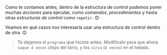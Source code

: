 <gs-attire
  attire-url="https://raw.githubusercontent.com/MumukiProject/mumuki-guia-gobstones-alternativa-kids/master/assets/attires/config.json">
</gs-attire>
<gs-toolbox toolbox-url="https://raw.githubusercontent.com/MumukiProject/mumuki-guia-gobstones-alternativa-kids/master/assets/toolbox.xml">
</gs-toolbox>

Como te contamos antes, dentro de la estructura de control podemos poner muchas _acciones_ para ejecutar, como _comandos_, _procedimientos_ y hasta otras _estructuras de control_ como `repetir`. :blush:

Veamos en qué casos nos interesaría usar una estructura de control dentro de otra. :wink: 

> Te dejamos el `programa` que hiciste antes. Modificalo para que ahora `saque 4 veces` chips del tarro, y los `sirva` (`4 veces`) en el helado.
